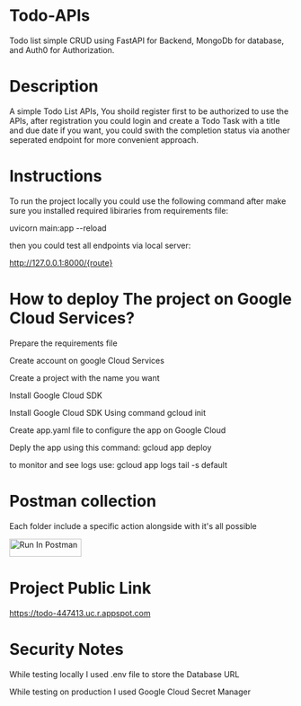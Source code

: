 # Todo-APIs
Todo list simple CRUD using FastAPI for Backend, MongoDb for database, and Auth0 for Authorization.

# Description
A simple Todo List APIs, You shoild register first to be authorized to use the APIs, after registration you could login and create a Todo Task with a title and due date if you want, you could swith the completion status via another seperated endpoint for more convenient approach.


# Instructions
To run the project locally you could use the following command after make sure you installed required libiraries from requirements file:


uvicorn main:app --reload


then you could test all endpoints via local server:

http://127.0.0.1:8000/{route}
# How to deploy The project on Google Cloud Services?
Prepare the requirements file


Create account on google Cloud Services


Create a project with the name you want


Install Google Cloud SDK


Install Google Cloud SDK Using command gcloud init


Create app.yaml file to configure the app on Google Cloud 


Deply the app using this command: gcloud app deploy


to monitor and see logs use: gcloud app logs tail -s default



# Postman collection
Each folder include a specific action alongside with it's all possible 

[<img src="https://run.pstmn.io/button.svg" alt="Run In Postman" style="width: 128px; height: 32px;">](https://app.getpostman.com/run-collection/34871237-eda7ac29-e344-475a-b721-a83f0267d569?source=rip_markdown&collection-url=entityId%3D34871237-eda7ac29-e344-475a-b721-a83f0267d569%26entityType%3Dcollection%26workspaceId%3D85bfcce8-cee8-4e40-9e54-7c30313fb904)


# Project Public Link
https://todo-447413.uc.r.appspot.com

# Security Notes
While testing locally I used .env file to store the Database URL


While testing on production I used Google Cloud Secret Manager



